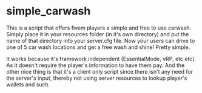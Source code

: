# simple_carwash
This is a script that offers fivem players a simple and free to use carwash.  Simply place it in your resources folder (in it's own directory) and put the name of that directory into your server.cfg file.  Now your users can drive to one of 5 car wash locations and get a free wash and shine!  Pretty simple.  

It works because it's framework independent (EssentialMode, vRP, etc etc).  As it doesn't require the player's information to have them pay.  And the other nice thing is that it's a client only script since there isn't any need for the server's input, thereby not using server resources to lookup player's wallets and such.
